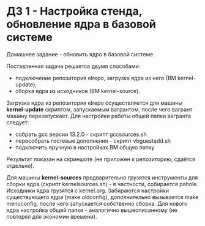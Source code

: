 # ДЗ 1 - Настройка стенда, обновление ядра в базовой системе

Домашнее задание - обновить ядро в базовой системе

Поставленная задача решается двумя способами:
- подключение репозитория elrepo, загрузка ядра из него (ВМ kernel-update);
- сборка ядра из исходников (ВМ kernel-source). 

Загрузка ядра из репозитория elrepo осуществляется для машины **kernel-update** скриптом, запускаемым вагрантом, после чего вагрант машину перезапускает. Для настройки работы общей папки вагранта следует:
* собрать gcc версии 13.2.0 - скрипт gccsources.sh
* пересобрать гостевые дополнения - скрипт vbguestadd.sh
* подключить вручную в настройках ВМ общую папку

Результат показан на скриншоте (не приложен к репозиторию, сдаётся отдельно).

Для машины **kernel-sources** предварительно грузятся инструменты для сборки ядра (скрипт kernelsources.sh) - в частности, собирается pahole. Исходники ядра грузятся с kernel.org. Забираются настройки существующего ядра (make oldconfig), дополнительно вызывается make menuconfig, после чего запускается собственно сборка. Для нового ядра настройка общей папки - аналогично вышеописанному (не повторял для экономии времени).

